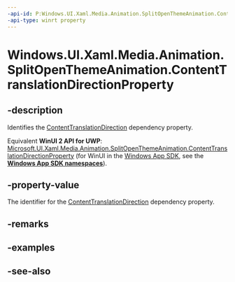 ```yaml
---
-api-id: P:Windows.UI.Xaml.Media.Animation.SplitOpenThemeAnimation.ContentTranslationDirectionProperty
-api-type: winrt property
---
```


<!-- Property syntax
public Windows.UI.Xaml.DependencyProperty ContentTranslationDirectionProperty { get; }
-->

# Windows.UI.Xaml.Media.Animation.SplitOpenThemeAnimation.ContentTranslationDirectionProperty

## -description
Identifies the [ContentTranslationDirection](splitopenthemeanimation_contenttranslationdirection.md) dependency property.

Equivalent **WinUI 2 API for UWP**: [Microsoft.UI.Xaml.Media.Animation.SplitOpenThemeAnimation.ContentTranslationDirectionProperty](/windows/winui/api/microsoft.ui.xaml.media.animation.splitopenthemeanimation.contenttranslationdirectionproperty) (for WinUI in the [Windows App SDK](/windows/apps/windows-app-sdk/), see the **[Windows App SDK namespaces](/windows/windows-app-sdk/api/winrt/)**).

## -property-value
The identifier for the [ContentTranslationDirection](splitopenthemeanimation_contenttranslationdirection.md) dependency property.

## -remarks

## -examples

## -see-also
